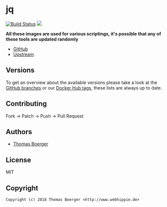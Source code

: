 # jq

[![Build Status](https://cloud.drone.io/api/badges/toolhippie/jq/status.svg)](https://cloud.drone.io/toolhippie/jq)
[![](https://images.microbadger.com/badges/image/toolhippie/jq:latest.svg)](https://microbadger.com/images/toolhippie/jq:latest "Get your own image badge on microbadger.com")

**All these images are used for various scriptings, it's possible that any of these tools are updated randomly**

* [GitHub](https://github.com/toolhippie/jq)
* [Upstream](https://github.com/stedolan/jq)


## Versions

To get an overview about the available versions please take a look at the [GitHub branches](https://github.com/toolhippie/jq/branches/all) or our [Docker Hub tags](https://hub.docker.com/r/toolhippie/jq/tags/), these lists are always up to date.


## Contributing

Fork -> Patch -> Push -> Pull Request


## Authors

* [Thomas Boerger](https://github.com/tboerger)


## License

MIT


## Copyright

```
Copyright (c) 2018 Thomas Boerger <http://www.webhippie.de>
```
